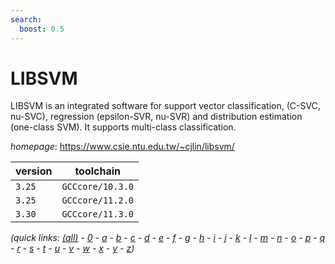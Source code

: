 ```yaml
---
search:
  boost: 0.5
---
```

# LIBSVM

LIBSVM is an integrated software for support vector classification, (C-SVC, nu-SVC), regression  (epsilon-SVR, nu-SVR) and distribution estimation (one-class SVM). It supports multi-class classification.

*homepage*: <https://www.csie.ntu.edu.tw/~cjlin/libsvm/>

version | toolchain
--------|----------
``3.25`` | ``GCCcore/10.3.0``
``3.25`` | ``GCCcore/11.2.0``
``3.30`` | ``GCCcore/11.3.0``


*(quick links: [(all)](../index.md) - [0](../0/index.md) - [a](../a/index.md) - [b](../b/index.md) - [c](../c/index.md) - [d](../d/index.md) - [e](../e/index.md) - [f](../f/index.md) - [g](../g/index.md) - [h](../h/index.md) - [i](../i/index.md) - [j](../j/index.md) - [k](../k/index.md) - [l](../l/index.md) - [m](../m/index.md) - [n](../n/index.md) - [o](../o/index.md) - [p](../p/index.md) - [q](../q/index.md) - [r](../r/index.md) - [s](../s/index.md) - [t](../t/index.md) - [u](../u/index.md) - [v](../v/index.md) - [w](../w/index.md) - [x](../x/index.md) - [y](../y/index.md) - [z](../z/index.md))*

